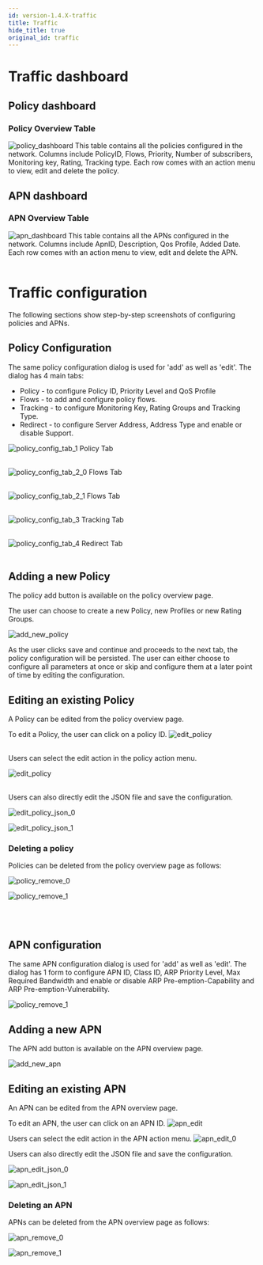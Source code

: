 ```yaml
---
id: version-1.4.X-traffic
title: Traffic
hide_title: true
original_id: traffic
---
```


# Traffic dashboard

## Policy dashboard
### Policy Overview Table
![policy_dashboard](../../../../readmes/assets/nms/userguide/policy_overview.png)
This table contains all the policies configured in the network.
Columns include PolicyID, Flows, Priority,  Number of subscribers, Monitoring key, Rating, Tracking type. Each row comes with an action menu to view, edit and delete the policy.


## APN dashboard
### APN Overview Table
![apn_dashboard](../../../../readmes/assets/nms/userguide/apn_overview.png)
This table contains all the APNs configured in the network. Columns include ApnID, Description, Qos Profile, Added Date. Each row comes with an action menu to view, edit and delete the APN.
<br />
<br />

# Traffic configuration
The following sections show step-by-step screenshots of configuring policies and APNs.

## Policy Configuration
The same policy configuration dialog is used for 'add' as well as 'edit'. The dialog has 4 main tabs:

* Policy - to configure Policy ID, Priority Level and QoS Profile
* Flows - to add and configure policy flows.
* Tracking - to configure Monitoring Key, Rating Groups and Tracking Type.
* Redirect - to configure Server Address, Address Type and enable or disable Support.

![policy_config_tab_1](../../../../readmes/assets/nms/userguide/policy_configuration_1.png)
Policy Tab
<br />
<br />

![policy_config_tab_2_0](../../../../readmes/assets/nms/userguide/policy_configuration_2.png)
Flows Tab
<br />
<br />

![policy_config_tab_2_1](../../../../readmes/assets/nms/userguide/policy_configuration_2_1.png)
Flows Tab
<br />
<br />

![policy_config_tab_3](../../../../readmes/assets/nms/userguide/policy_configuration_3.png)
Tracking Tab
<br />
<br />

![policy_config_tab_4](../../../../readmes/assets/nms/userguide/policy_configuration_4.png)
Redirect Tab
<br />
<br />

## Adding a new Policy
The policy add button is available on the policy overview page.

The user can choose to create a new Policy, new Profiles or new Rating Groups.

![add_new_policy](../../../../readmes/assets/nms/userguide/policy_add_new.png)

As the user clicks save and continue and proceeds to the next tab, the policy configuration will be persisted. The user can either choose to configure all parameters at once or skip and configure them at a later point of time by editing the configuration.


## Editing an existing Policy
A Policy can be edited from the policy overview page.

To edit a Policy, the user can click on a policy ID.
![edit_policy](../../../../readmes/assets/nms/userguide/policy_edit.png)
<br />
<br />

Users can select the edit action in the policy action menu.

![edit_policy](../../../../readmes/assets/nms/userguide/policy_edit_0.png)
<br />
<br />


Users can also directly edit the JSON file and save the configuration.

![edit_policy_json_0](../../../../readmes/assets/nms/userguide/policy_edit_json_0.png)

![edit_policy_json_1](../../../../readmes/assets/nms/userguide/policy_edit_json_1.png)


### Deleting a policy
Policies can be deleted from the policy overview page as follows:

![policy_remove_0](../../../../readmes/assets/nms/userguide/policy_remove_0.png)

![policy_remove_1](../../../../readmes/assets/nms/userguide/policy_remove_1.png)

<br />
<br />

## APN configuration
The same APN configuration dialog is used for 'add' as well as 'edit'. The dialog has 1 form to configure APN ID, Class ID, ARP Priority Level, Max Required Bandwidth and enable or disable ARP Pre-emption-Capability and ARP Pre-emption-Vulnerability.

![policy_remove_1](../../../../readmes/assets/nms/userguide/apn_configuration.png)

## Adding a new APN

The APN add button is available on the APN overview page.

![add_new_apn](../../../../readmes/assets/nms/userguide/apn_add_new.png)

## Editing an existing APN

An APN can be edited from the APN overview page.

To edit an APN, the user can click on an APN ID.
![apn_edit](../../../../readmes/assets/nms/userguide/apn_edit.png)

Users can select the edit action in the APN action menu.
![apn_edit_0](../../../../readmes/assets/nms/userguide/apn_edit_0.png)

Users can also directly edit the JSON file and save the configuration.

![apn_edit_json_0](../../../../readmes/assets/nms/userguide/apn_edit_json_0.png)

![apn_edit_json_1](../../../../readmes/assets/nms/userguide/apn_edit_json_1.png)


### Deleting an APN
APNs can be deleted from the APN overview page as follows:

![apn_remove_0](../../../../readmes/assets/nms/userguide/apn_remove_0.png)

![apn_remove_1](../../../../readmes/assets/nms/userguide/apn_remove_1.png)
